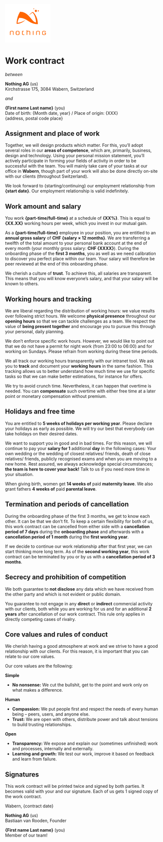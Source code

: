 <img src="./nothing_logo.svg" alt="Logo of Nothing" width="150px" />

# Work contract

*between*

**Nothing AG** (us)  
Kirchstrasse 175, 3084 Wabern, Switzerland

*and*

**{First name Last name}** (you)  
Date of birth: {Month date, year} / Place of origin: {XXX}  
{address, postal code place}

## Assignment and place of work

Together, we will design products which matter. For this, you’ll adopt several roles in our **areas of competence**, which are, primarily, business, design and technology. Using your personal mission statement, you’ll actively participate in forming your fields of activity in order to be successful with the team.
You will mainly take care of your tasks at our office in **Wabern**, though part of your work will also be done directly on-site with our clients (throughout Switzerland).

We look forward to {starting/continuing} our employment relationship from **{start date}**. Our employment relationship is valid indefinitely.

## Work amount and salary

You work **{part-time/full-time}** at a schedule of **{XX%}**. This is equal to **{XX.XX}** working hours per week, which you invest in our mutual gain.

As a **{part-time/full-time}** employee in your position, you are entitled to an **annual gross salary** of **CHF {salary × 12 months}**. We are transferring a twelfth of the total amount to your personal bank account at the end of every month (your monthly gross salary: **CHF {XXXX}**). During the onboarding phase of the **first 3 months**, you as well as we need calibration to discover you perfect place within our team. Your salary will therefore be peer reviewed at the end of this onboarding phase.

We cherish a culture of **trust**. To achieve this, all salaries are transparent. This means that you will know everyone’s salary, and that your salary will be known to others.

## Working hours and tracking

We are liberal regarding the distribution of working hours: we value results over following strict hours. We welcome **physical presence** throughout our **opening hours** so that we can tackle challenges as a team. We respect the value of **being present together** and encourage you to pursue this through your personal, daily planning.

We don’t enforce specific work hours. However, we would like to point out that we do not have a permit for night work (from 23:00 to 06:00) and for working on Sundays. Please refrain from working during these time periods.

We all track our working hours transparently with our intranet tool. We ask you to **track** and document your **working hours** in the same fashion. This tracking allows us to better understand how much time we use for specific tasks so that we can make better estimations, for instance for offers.

We try to avoid crunch time. Nevertheless, it can happen that overtime is needed. You can **compensate** such overtime with either free time at a later point or monetary compensation without premium.

## Holidays and free time

You are entitled to **5 weeks of holidays per working year**. Please declare your holidays as early as possible. We will try our best that everybody can take holidays on their desired dates.

We want to support you in good and in bad times. For this reason, we will continue to pay your **salary for 1** additional **day** in the following cases: Your own wedding or the wedding of closest relatives/ friends, death of close relatives/ friends, publicly recognised exams and when you are moving to a new home. Rest assured, we always acknowledge special circumstances; **the team is here to cover your back!** Talk to us if you need more time in your situation.

When giving birth, women get **14 weeks of** paid **maternity leave**. We also grant fathers **4 weeks of** paid **parental leave**.

## Termination and periods of cancellation

During the onboarding phase of the first 3 months, we get to know each other. It can be that we don’t fit. To keep a certain flexibility for both of us, this work contract can be cancelled from either side with a **cancellation period of 7 days** during the **onboarding phase** and afterwards with a **cancellation period of 1** **month** during the **first working year**. 

If we decide to continue our work relationship after that first year, we can start thinking more long term. As of the **second working year**, this work contract can be terminated by you or by us with a **cancellation period of 3 months**.

## Secrecy and prohibition of competition

We both guarantee to **not disclose** any data which we have received from the other party and which is not evident or public domain.

You guarantee to not engage in any **direct** or **indirect** commercial activity with our clients, both while you are working for us and for an additional **2 years** after cancellation of our work contract. This rule only applies in directly competing cases of rivalry.

## Core values and rules of conduct

We cherish having a good atmosphere at work and we strive to have a good relationship with our clients. For this reason, it is important that you can relate to our core values.

Our core values are the following:

**Simple**

- **No nonsense:** We cut the bullshit, get to the point and work only on what makes a difference.

**Human**

- **Compassion:** We put people first and respect the needs of every human being – peers, users, and anyone else.
- **Trust:** We are open with others, distribute power and talk about tensions to build trusting relationships.

**Open**

- **Transparency:** We expose and explain our (sometimes unfinished) work and processes, internally and externally.
- **Learning and growth:** We test our work, improve it based on feedback and learn from failure.

## Signatures

This work contract will be printed twice and signed by both parties. It becomes valid with your and our signature. Each of us gets 1 signed copy of the work contract.



Wabern, {contract date}





**Nothing AG** (us)  
Bastiaan van Rooden, Founder





**{First name Last name}** (you)  
Member of our team!
